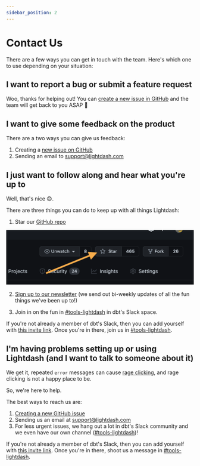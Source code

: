 ```yaml
---
sidebar_position: 2
---
```

# Contact Us

There are a few ways you can get in touch with the team. Here's which one to use depending on your situation:

## I want to report a bug or submit a feature request
Woo, thanks for helping out! You can [create a new issue in GitHub](https://github.com/lightdash/lightdash/issues) and the team will get back to you ASAP 🙂

## I want to give some feedback on the product
There are a two ways you can give us feedback:
1. Creating a [new issue on GitHub](https://github.com/lightdash/lightdash/issues)
2. Sending an email to support@lightdash.com

## I just want to follow along and hear what you're up to
Well, that's nice 😊.

There are three things you can do to keep up with all things Lightdash:
1. Star our [GitHub repo](https://github.com/lightdash/lightdash)

  ![star github action](./assets/star_github_action.png)

2. [Sign up to our newsletter](https://www.lightdash.com/#:~:text=Get%20the%20latest%20Lightdash%20news%20and%20product%20updates) (we send out bi-weekly updates of all the fun things we've been up to!)

3. Join in on the fun in [#tools-lightdash](https://getdbt.slack.com/archives/C026WJE4A69) in dbt's Slack space.

  If you're not already a member of dbt's Slack, then you can add yourself with [this invite link](https://join.slack.com/t/getdbt/shared_invite/zt-z3ztp07n-P1JXnr0AR4jMA5eNmPul0g). Once you're in there, join us in [#tools-lightdash](https://getdbt.slack.com/archives/C026WJE4A69).

## I'm having problems setting up or using Lightdash (and I want to talk to someone about it)
We get it, repeated `error` messages can cause [rage clicking](https://www.fullstory.com/blog/rage-clicks-turn-analytics-into-actionable-insights/), and rage clicking is not a happy place to be.

So, we're here to help.

The best ways to reach us are:
1. [Creating a new GitHub issue](https://github.com/lightdash/lightdash/issues)
2. Sending us an email at support@lightdash.com
3. For less urgent issues, we hang out a lot in dbt's Slack community and we even have our own channel ([#tools-lightdash](https://getdbt.slack.com/archives/C026WJE4A69))!

  If you're not already a member of dbt's Slack, then you can add yourself with [this invite link](https://join.slack.com/t/getdbt/shared_invite/zt-z3ztp07n-P1JXnr0AR4jMA5eNmPul0g). Once you're in there, shoot us a message in [#tools-lightdash](https://getdbt.slack.com/archives/C026WJE4A69).
